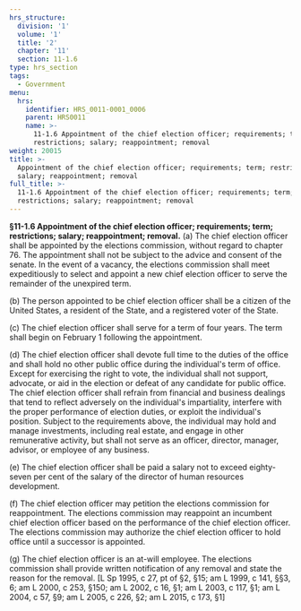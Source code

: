 ```yaml
---
hrs_structure:
  division: '1'
  volume: '1'
  title: '2'
  chapter: '11'
  section: 11-1.6
type: hrs_section
tags:
  - Government
menu:
  hrs:
    identifier: HRS_0011-0001_0006
    parent: HRS0011
    name: >-
      11-1.6 Appointment of the chief election officer; requirements; term;
      restrictions; salary; reappointment; removal
weight: 20015
title: >-
  Appointment of the chief election officer; requirements; term; restrictions;
  salary; reappointment; removal
full_title: >-
  11-1.6 Appointment of the chief election officer; requirements; term;
  restrictions; salary; reappointment; removal
---
```

**§11-1.6 Appointment of the chief election officer; requirements; term; restrictions; salary; reappointment; removal.** (a) The chief election officer shall be appointed by the elections commission, without regard to chapter 76\. The appointment shall not be subject to the advice and consent of the senate. In the event of a vacancy, the elections commission shall meet expeditiously to select and appoint a new chief election officer to serve the remainder of the unexpired term.

(b) The person appointed to be chief election officer shall be a citizen of the United States, a resident of the State, and a registered voter of the State.

(c) The chief election officer shall serve for a term of four years. The term shall begin on February 1 following the appointment.

(d) The chief election officer shall devote full time to the duties of the office and shall hold no other public office during the individual's term of office. Except for exercising the right to vote, the individual shall not support, advocate, or aid in the election or defeat of any candidate for public office. The chief election officer shall refrain from financial and business dealings that tend to reflect adversely on the individual's impartiality, interfere with the proper performance of election duties, or exploit the individual's position. Subject to the requirements above, the individual may hold and manage investments, including real estate, and engage in other remunerative activity, but shall not serve as an officer, director, manager, advisor, or employee of any business.

(e) The chief election officer shall be paid a salary not to exceed eighty-seven per cent of the salary of the director of human resources development.

(f) The chief election officer may petition the elections commission for reappointment. The elections commission may reappoint an incumbent chief election officer based on the performance of the chief election officer. The elections commission may authorize the chief election officer to hold office until a successor is appointed.

(g) The chief election officer is an at-will employee. The elections commission shall provide written notification of any removal and state the reason for the removal. [L Sp 1995, c 27, pt of §2, §15; am L 1999, c 141, §§3, 6; am L 2000, c 253, §150; am L 2002, c 16, §1; am L 2003, c 117, §1; am L 2004, c 57, §9; am L 2005, c 226, §2; am L 2015, c 173, §1]